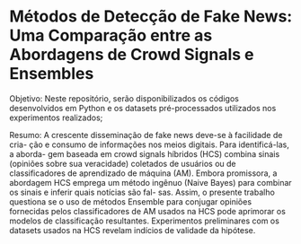 # Métodos de Detecção de Fake News: Uma Comparação entre as Abordagens de Crowd Signals e Ensembles

Objetivo: Neste repositório, serão disponibilizados os códigos desenvolvidos em Python e os datasets pré-processados utilizados nos experimentos realizados;

Resumo: A crescente disseminação de fake news deve-se à facilidade de cria-
ção e consumo de informações nos meios digitais. Para identificá-las, a aborda-
gem baseada em crowd signals híbridos (HCS) combina sinais (opiniões sobre
sua veracidade) coletados de usuários ou de classificadores de aprendizado de
máquina (AM). Embora promissora, a abordagem HCS emprega um método
ingênuo (Naive Bayes) para combinar os sinais e inferir quais notícias são fal-
sas. Assim, o presente trabalho questiona se o uso de métodos Ensemble para
conjugar opiniões fornecidas pelos classificadores de AM usados na HCS pode
aprimorar os modelos de classificação resultantes. Experimentos preliminares
com os datasets usados na HCS revelam indícios de validade da hipótese.


